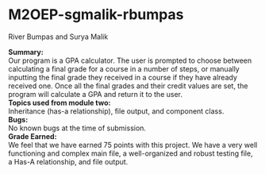 # M2OEP-sgmalik-rbumpas

River Bumpas and Surya Malik  

**Summary:**  
Our program is a GPA calculator. The user is prompted to choose between calculating a final grade for a course in a number of steps, or manually inputting the final grade they received in a course if they have already received one.
Once all the final grades and their credit values are set, the program will calculate a GPA and return it to the user.  
**Topics used from module two:**  
Inheritance (has-a relationship), file output, and component class.  
**Bugs:**  
No known bugs at the time of submission.  
**Grade Earned:**  
We feel that we have earned 75 points with this project. We have a very well functioning and complex main file, a well-organized and robust testing file, a Has-A relationship, and file output. 






